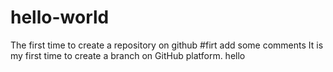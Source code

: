 # hello-world
The first time to create a repository on github
#firt add some comments
It is my first time to create a branch on GitHub platform.
hello
